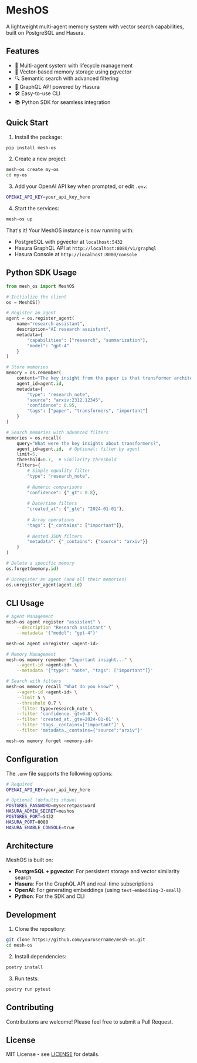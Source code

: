 # MeshOS

A lightweight multi-agent memory system with vector search capabilities, built on PostgreSQL and Hasura.

## Features

- 🤖 Multi-agent system with lifecycle management
- 🧠 Vector-based memory storage using pgvector
- 🔍 Semantic search with advanced filtering
- 🚀 GraphQL API powered by Hasura
- 🛠️ Easy-to-use CLI
- 📚 Python SDK for seamless integration

## Quick Start

1. Install the package:
```bash
pip install mesh-os
```

2. Create a new project:
```bash
mesh-os create my-os
cd my-os
```

3. Add your OpenAI API key when prompted, or edit `.env`:
```bash
OPENAI_API_KEY=your_api_key_here
```

4. Start the services:
```bash
mesh-os up
```

That's it! Your MeshOS instance is now running with:
- PostgreSQL with pgvector at `localhost:5432`
- Hasura GraphQL API at `http://localhost:8080/v1/graphql`
- Hasura Console at `http://localhost:8080/console`

## Python SDK Usage

```python
from mesh_os import MeshOS

# Initialize the client
os = MeshOS()

# Register an agent
agent = os.register_agent(
    name="research-assistant",
    description="AI research assistant",
    metadata={
        "capabilities": ["research", "summarization"],
        "model": "gpt-4"
    }
)

# Store memories
memory = os.remember(
    content="The key insight from the paper is that transformer architectures...",
    agent_id=agent.id,
    metadata={
        "type": "research_note",
        "source": "arxiv:2312.12345",
        "confidence": 0.95,
        "tags": ["paper", "transformers", "important"]
    }
)

# Search memories with advanced filters
memories = os.recall(
    query="What were the key insights about transformers?",
    agent_id=agent.id,  # Optional: filter by agent
    limit=5,
    threshold=0.7,  # Similarity threshold
    filters={
        # Simple equality filter
        "type": "research_note",
        
        # Numeric comparisons
        "confidence": {"_gt": 0.8},
        
        # Date/time filters
        "created_at": {"_gte": "2024-01-01"},
        
        # Array operations
        "tags": {"_contains": ["important"]},
        
        # Nested JSON filters
        "metadata": {"_contains": {"source": "arxiv"}}
    }
)

# Delete a specific memory
os.forget(memory.id)

# Unregister an agent (and all their memories)
os.unregister_agent(agent.id)
```

## CLI Usage

```bash
# Agent Management
mesh-os agent register "assistant" \
    --description "Research assistant" \
    --metadata '{"model": "gpt-4"}'

mesh-os agent unregister <agent-id>

# Memory Management
mesh-os memory remember "Important insight..." \
    --agent-id <agent-id> \
    --metadata '{"type": "note", "tags": ["important"]}'

# Search with filters
mesh-os memory recall "What do you know?" \
    --agent-id <agent-id> \
    --limit 5 \
    --threshold 0.7 \
    --filter type=research_note \
    --filter 'confidence._gt=0.8' \
    --filter 'created_at._gte=2024-01-01' \
    --filter 'tags._contains=["important"]' \
    --filter 'metadata._contains={"source":"arxiv"}'

mesh-os memory forget <memory-id>
```

## Configuration

The `.env` file supports the following options:

```bash
# Required
OPENAI_API_KEY=your_api_key_here

# Optional (defaults shown)
POSTGRES_PASSWORD=mysecretpassword
HASURA_ADMIN_SECRET=meshos
POSTGRES_PORT=5432
HASURA_PORT=8080
HASURA_ENABLE_CONSOLE=true
```

## Architecture

MeshOS is built on:
- **PostgreSQL + pgvector**: For persistent storage and vector similarity search
- **Hasura**: For the GraphQL API and real-time subscriptions
- **OpenAI**: For generating embeddings (using `text-embedding-3-small`)
- **Python**: For the SDK and CLI

## Development

1. Clone the repository:
```bash
git clone https://github.com/yourusername/mesh-os.git
cd mesh-os
```

2. Install dependencies:
```bash
poetry install
```

3. Run tests:
```bash
poetry run pytest
```

## Contributing

Contributions are welcome! Please feel free to submit a Pull Request.

## License

MIT License - see [LICENSE](LICENSE) for details. 
